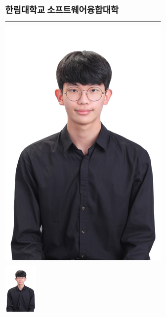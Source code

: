 # 한림대학교 소프트웨어융합대학
---
![이력서 사진](https://github.com/ehdgolgw/Resume/blob/main/KakaoTalk_20220609_210658376.jpg)

<img src=https://github.com/ehdgolgw/Resume/blob/main/KakaoTalk_20220609_210658376.jpg height=150 widht=150>
